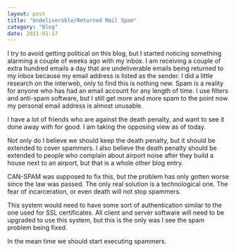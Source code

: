 ```yaml
---
layout: post
title: "Undeliverable/Returned Mail Spam"
category: "Blog"
date: 2011-01-17
---
```



I try to avoid getting political on this blog, but I started noticing something alarming a couple of weeks ago with my inbox. I am receiving a couple of extra hundred emails a day that are undeliverable emails being returned to my inbox because my email address is listed as the sender. I did a little research on the interweb, only to find this is nothing new. Spam is a reality for anyone who has had an email account for any length of time. I use filters and anti-spam software, but I still get more and more spam to the point now my personal email address is almost unusable.

I have a lot of friends who are against the death penalty, and want to see it done away with for good. I am taking the opposing view as of today.

Not only do I believe we should keep the death penalty, but it should be extended to cover spammers. I also believe the death penalty should be extended to people who complain about airport noise after they build a house next to an airport, but that is a whole other blog entry.

CAN-SPAM was supposed to fix this, but the problem has only gotten worse since the law was passed. The only real solution is a technological one. The fear of incarceration, or even death will not stop spammers.

This system would need to have some sort of authentication similar to the one used for SSL certificates. All client and server software will need to be upgraded to use this system, but this is the only was I see the spam problem being fixed.

In the mean time we should start executing spammers.